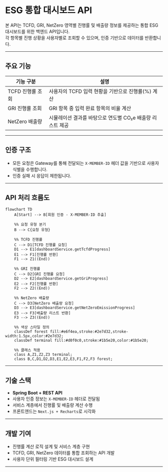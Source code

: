 
# ESG 통합 대시보드 API

본 API는 TCFD, GRI, NetZero 영역별 진행률 및 배출량 정보를 제공하는 통합 ESG 대시보드를 위한 백엔드 API입니다.  
각 항목별 진행 상황을 사용자별로 조회할 수 있으며, 인증 기반으로 데이터를 반환합니다.

---

## 주요 기능

| 기능 구분 | 설명 |
|-----------|------|
| TCFD 진행률 조회 | 사용자의 TCFD 입력 현황을 기반으로 진행률(%) 계산 |
| GRI 진행률 조회 | GRI 항목 중 입력 완료 항목의 비율 계산 |
| NetZero 배출량 | 시뮬레이션 결과를 바탕으로 연도별 CO₂e 배출량 리스트 제공 |

---

## 인증 구조

- 모든 요청은 Gateway를 통해 전달되는 `X-MEMBER-ID` 헤더 값을 기반으로 사용자 식별을 수행합니다.
- 인증 실패 시 응답이 제한됩니다.

---

## API 처리 흐름도

```mermaid
flowchart TD
    A[Start] --> B[회원 인증 - X-MEMBER-ID 추출]

    %% 요청 유형 분기
    B --> C{요청 유형}

    %% TCFD 진행률
    C --> D1[TCFD 진행률 요청]
    D1 --> E1[dashboardService.getTcfdProgress]
    E1 --> F1[진행률 반환]
    F1 --> Z1((End))

    %% GRI 진행률
    C --> D2[GRI 진행률 요청]
    D2 --> E2[dashboardService.getGriProgress]
    E2 --> F2[진행률 반환]
    F2 --> Z2((End))

    %% NetZero 배출량
    C --> D3[NetZero 배출량 요청]
    D3 --> E3[dashboardService.getNetZeroEmissionProgress]
    E3 --> F3[배출량 리스트 반환]
    F3 --> Z3((End))

    %% 색상 스타일 정의
    classDef forest fill:#e6f4ea,stroke:#2e7d32,stroke-width:1.5px,color:#2e7d32;
    classDef terminal fill:#d0f0c0,stroke:#1b5e20,color:#1b5e20;

    %% 클래스 적용
    class A,Z1,Z2,Z3 terminal;
    class B,C,D1,D2,D3,E1,E2,E3,F1,F2,F3 forest;
````

---

## 기술 스택

* **Spring Boot + REST API**
* 사용자 인증 정보는 `X-MEMBER-ID` 헤더로 전달됨
* 서비스 계층에서 진행률 및 배출량 계산 수행
* 프론트엔드는 `Next.js + Recharts`로 시각화

---

## 개발 기여

* 진행률 계산 로직 설계 및 서비스 계층 구현
* TCFD, GRI, NetZero 데이터를 통합 조회하는 API 개발
* 사용자 단위 필터링 기반 ESG 대시보드 설계

---
